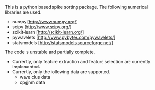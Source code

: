 This is a python based spike sorting package. The following numerical libraries are used.
- numpy [http://www.numpy.org/]
- scipy [http://www.scipy.org/]
- scikit-learn [http://scikit-learn.org/]
- pywavelets [http://www.pybytes.com/pywavelets/]
- statsmodels [http://statsmodels.sourceforge.net/]

The code is unstable and partially complete.
- Currently, only feature extraction and feature selection are currently implemented.
- Currently, only the following data are supported.
  - wave clus data 
  - cpgjnm data
